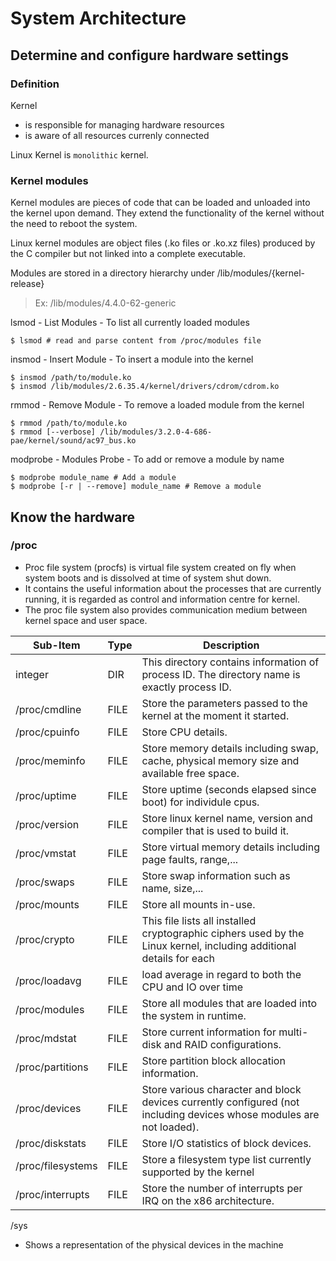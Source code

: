 # System Architecture

## Determine and configure hardware settings

### Definition

Kernel
  - is responsible for managing hardware resources
  - is aware of all resources currenly connected

Linux Kernel is `monolithic` kernel.

### Kernel modules

Kernel modules are pieces of code that can be loaded and unloaded into the kernel upon demand. They extend the functionality of the kernel without the need to reboot the system.

Linux kernel modules are object files (.ko files or .ko.xz files) produced by the C compiler but not linked into a complete executable.

Modules are stored in a directory hierarchy under /lib/modules/{kernel-release}

> Ex: /lib/modules/4.4.0-62-generic

lsmod - List Modules - To list all currently loaded modules

    $ lsmod # read and parse content from /proc/modules file

insmod - Insert Module - To insert a module into the kernel

    $ insmod /path/to/module.ko
    $ insmod /lib/modules/2.6.35.4/kernel/drivers/cdrom/cdrom.ko

rmmod - Remove Module - To remove a loaded module from the kernel

    $ rmmod /path/to/module.ko
    $ rmmod [--verbose] /lib/modules/3.2.0-4-686-pae/kernel/sound/ac97_bus.ko

modprobe - Modules Probe - To add or remove a module by name

    $ modprobe module_name # Add a module
    $ modprobe [-r | --remove] module_name # Remove a module

## Know the hardware

### /proc
- Proc file system (procfs) is virtual file system created on fly when system boots and is dissolved at time of system shut down.
- It contains the useful information about the processes that are currently running, it is regarded as control and information centre for kernel.
- The proc file system also provides communication medium between kernel space and user space.

| Sub-Item | Type | Description |
|----------|------|-------------|
| integer | DIR | This directory contains information of process ID. The directory name is exactly process ID.
| /proc/cmdline | FILE | Store the parameters passed to the kernel at the moment it started.
| /proc/cpuinfo | FILE | Store CPU details.
| /proc/meminfo | FILE | Store memory details including swap, cache, physical memory size and available free space.
| /proc/uptime | FILE | Store uptime (seconds elapsed since boot) for individule cpus.
| /proc/version | FILE | Store linux kernel name, version and compiler that is used to build it.
| /proc/vmstat | FILE | Store virtual memory details including page faults, range,...
| /proc/swaps | FILE | Store swap information such as name, size,...
| /proc/mounts | FILE | Store all mounts in-use.
| /proc/crypto | FILE | This file lists all installed cryptographic ciphers used by the Linux kernel, including additional details for each
| /proc/loadavg | FILE | load average in regard to both the CPU and IO over time
| /proc/modules | FILE | Store all modules that are loaded into the system in runtime.
| /proc/mdstat | FILE | Store current information for multi-disk and RAID configurations.
| /proc/partitions | FILE | Store partition block allocation information.
| /proc/devices | FILE | Store various character and block devices currently configured (not including devices whose modules are not loaded).
| /proc/diskstats | FILE | Store I/O statistics of block devices.
| /proc/filesystems | FILE | Store a filesystem type list currently supported by the kernel
| /proc/interrupts | FILE | Store the number of interrupts per IRQ on the x86 architecture.

/sys
- Shows a representation of the physical devices in the machine
